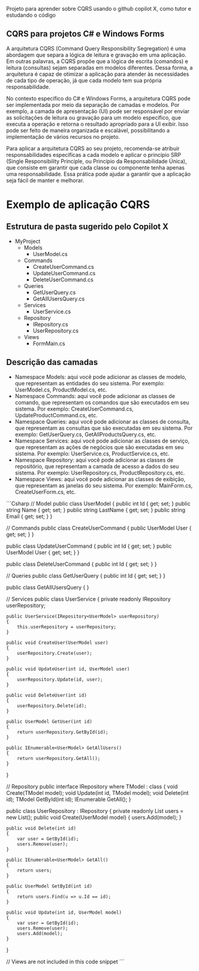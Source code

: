 ﻿Projeto para aprender sobre CQRS usando o github copilot X, como tutor e estudando o código

## CQRS para projetos C# e Windows Forms
A arquitetura CQRS (Command Query Responsibility Segregation) é uma abordagem que separa a lógica de leitura e gravação em uma aplicação. Em outras palavras, a CQRS propõe que a lógica de escrita (comandos) e leitura (consultas) sejam separadas em modelos diferentes. Dessa forma, a arquitetura é capaz de otimizar a aplicação para atender às necessidades de cada tipo de operação, já que cada modelo tem sua própria responsabilidade.

No contexto específico do C# e Windows Forms, a arquitetura CQRS pode ser implementada por meio da separação de camadas e modelos. Por exemplo, a camada de apresentação (UI) pode ser responsável por enviar as solicitações de leitura ou gravação para um modelo específico, que executa a operação e retorna o resultado apropriado para a UI exibir. Isso pode ser feito de maneira organizada e escalável, possibilitando a implementação de vários recursos no projeto.

Para aplicar a arquitetura CQRS ao seu projeto, recomenda-se atribuir responsabilidades específicas a cada modelo e aplicar o princípio SRP (Single Responsibility Principle, ou Princípio da Responsabilidade Única), que consiste em garantir que cada classe ou componente tenha apenas uma responsabilidade. Essa prática pode ajudar a garantir que a aplicação seja fácil de manter e melhorar.

# Exemplo de aplicação CQRS

## Estrutura de pasta sugerido pelo Copilot X
- MyProject
  - Models
    - UserModel.cs
  - Commands
    - CreateUserCommand.cs
    - UpdateUserCommand.cs
    - DeleteUserCommand.cs
  - Queries
    - GetUserQuery.cs
    - GetAllUsersQuery.cs
  - Services
    - UserService.cs
  - Repository
    - IRepository.cs
    - UserRepository.cs
  - Views
    - FormMain.cs

## Descrição das camadas 
- Namespace Models: aqui você pode adicionar as classes de modelo, que representam as entidades do seu sistema. Por exemplo: UserModel.cs, ProductModel.cs, etc.
- Namespace Commands: aqui você pode adicionar as classes de comando, que representam os comandos que são executados em seu sistema. Por exemplo: CreateUserCommand.cs, UpdateProductCommand.cs, etc.
- Namespace Queries: aqui você pode adicionar as classes de consulta, que representam as consultas que são executadas em seu sistema. Por exemplo: GetUserQuery.cs, GetAllProductsQuery.cs, etc.
- Namespace Services: aqui você pode adicionar as classes de serviço, que representam as ações de negócios que são executadas em seu sistema. Por exemplo: UserService.cs, ProductService.cs, etc.
- Namespace Repository: aqui você pode adicionar as classes de repositório, que representam a camada de acesso a dados do seu sistema. Por exemplo: UserRepository.cs, ProductRepository.cs, etc.
- Namespace Views: aqui você pode adicionar as classes de exibição, que representam as janelas do seu sistema. Por exemplo: MainForm.cs, CreateUserForm.cs, etc.

´´´Csharp
// Model
public class UserModel
{
    public int Id { get; set; }
    public string Name { get; set; }
    public string LastName { get; set; }
    public string Email { get; set; }
}

// Commands
public class CreateUserCommand
{
    public UserModel User { get; set; }
}

public class UpdateUserCommand
{
    public int Id { get; set; }
    public UserModel User { get; set; }
}

public class DeleteUserCommand
{
    public int Id { get; set; }
}

// Queries
public class GetUserQuery
{
    public int Id { get; set; }
}

public class GetAllUsersQuery
{
}

// Services
public class UserService
{
    private readonly IRepository<UserModel> userRepository;

    public UserService(IRepository<UserModel> userRepository)
    {
        this.userRepository = userRepository;
    }

    public void CreateUser(UserModel user)
    {
        userRepository.Create(user);
    }

    public void UpdateUser(int id, UserModel user)
    {
        userRepository.Update(id, user);
    }

    public void DeleteUser(int id)
    {
        userRepository.Delete(id);
    }

    public UserModel GetUser(int id)
    {
        return userRepository.GetById(id);
    }

    public IEnumerable<UserModel> GetAllUsers()
    {
        return userRepository.GetAll();
    }
}

// Repository
public interface IRepository<TModel> where TModel : class
{
    void Create(TModel model);
    void Update(int id, TModel model);
    void Delete(int id);
    TModel GetById(int id);
    IEnumerable<TModel> GetAll();
}

public class UserRepository : IRepository<UserModel>
{
    private readonly List<UserModel> users = new List<UserModel>();
    public void Create(UserModel model)
    {
        users.Add(model);
    }

    public void Delete(int id)
    {
        var user = GetById(id);
        users.Remove(user);
    }

    public IEnumerable<UserModel> GetAll()
    {
        return users;
    }

    public UserModel GetById(int id)
    {
        return users.Find(u => u.Id == id);
    }

    public void Update(int id, UserModel model)
    {
        var user = GetById(id);
        users.Remove(user);
        users.Add(model);
    }
}

// Views are not included in this code snippet
´´´
